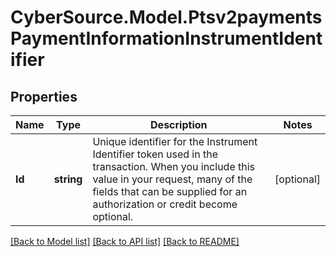 # CyberSource.Model.Ptsv2paymentsPaymentInformationInstrumentIdentifier
## Properties

Name | Type | Description | Notes
------------ | ------------- | ------------- | -------------
**Id** | **string** | Unique identifier for the Instrument Identifier token used in the transaction. When you include this value in your request, many of the fields that can be supplied for an authorization or credit become optional.  | [optional] 

[[Back to Model list]](../README.md#documentation-for-models) [[Back to API list]](../README.md#documentation-for-api-endpoints) [[Back to README]](../README.md)

